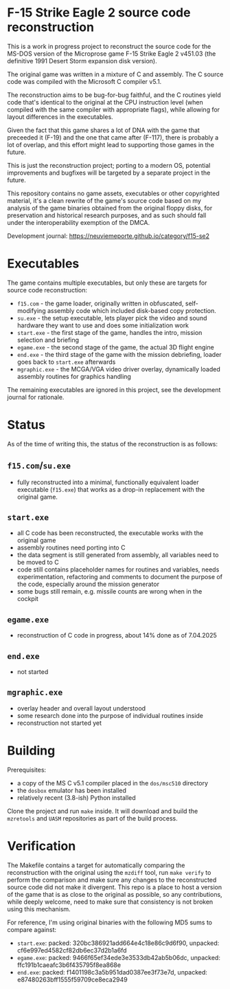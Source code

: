# F-15 Strike Eagle 2 source code reconstruction

This is a work in progress project to reconstruct the source code for the MS-DOS version of the Microprose game F-15 Strike Eagle 2 v451.03 (the definitive 1991 Desert Storm expansion disk version).

The original game was written in a mixture of C and assembly. The C source code was compiled with the Microsoft C compiler v5.1.

The reconstruction aims to be bug-for-bug faithful, and the C routines yield code that's identical to the original at the CPU instruction level (when compiled with the same compiler with appropriate flags), while allowing for layout differences in the executables.

Given the fact that this game shares a lot of DNA with the game that preceeded it (F-19) and the one that came after (F-117), there is probably a lot of overlap, and this effort might lead to supporting those games in the future.

This is just the reconstruction project; porting to a modern OS, potential improvements and bugfixes will be targeted by a separate project in the future.

This repository contains no game assets, executables or other copyrighted material, it's a clean rewrite of the game's source code based on my analysis of the game binaries obtained from the original floppy disks, for preservation and historical research purposes, and as such should fall under the interoperability exemption of the DMCA.

Development journal: https://neuviemeporte.github.io/category/f15-se2

# Executables

The game contains multiple executables, but only these are targets for source code reconstruction:

* `f15.com` - the game loader, originally written in obfuscated, self-modifying assembly code which included disk-based copy protection.
* `su.exe` - the setup executable, lets player pick the video and sound hardware they want to use and does some initialization work
* `start.exe` - the first stage of the game, handles the intro, mission selection and briefing
* `egame.exe` - the second stage of the game, the actual 3D flight engine
* `end.exe` - the third stage of the game with the mission debriefing, loader goes back to `start.exe` afterwards
* `mgraphic.exe` - the MCGA/VGA video driver overlay, dynamically loaded assembly routines for graphics handling

The remaining executables are ignored in this project, see the development journal for rationale.

# Status

As of the time of writing this, the status of the reconstruction is as follows:

## `f15.com`/`su.exe`

* fully reconstructed into a minimal, functionally equivalent loader executable (`f15.exe`) that works as a drop-in replacement with the original game.

## `start.exe` 

* all C code has been reconstructed, the executable works with the original game
* assembly routines need porting into C
* the data segment is still generated from assembly, all variables need to be moved to C
* code still contains placeholder names for routines and variables, needs experimentation, refactoring and comments to document the purpose of the code, especially around the mission generator
* some bugs still remain, e.g. missile counts are wrong when in the cockpit

## `egame.exe` 

* reconstruction of C code in progress, about 14% done as of 7.04.2025

## `end.exe`

* not started

## `mgraphic.exe` 

* overlay header and overall layout understood
* some research done into the purpose of individual routines inside
* reconstruction not started yet

# Building

Prerequisites:

* a copy of the MS C v5.1 compiler placed in the `dos/msc510` directory
* the `dosbox` emulator has been installed
* relatively recent (3.8-ish) Python installed

Clone the project and run `make` inside. It will download and build the `mzretools` and `UASM` repositories as part of the build process.

# Verification

The Makefile contains a target for automatically comparing the reconstruction with the original using the `mzdiff` tool, run `make verify` to perform the comparison and make sure any changes to the reconstructed source code did not make it divergent. This repo is a place to host a version of the game that is as close to the original as possible, so any contributions, while deeply welcome, need to make sure that consistency is not broken using this mechanism.

For reference, I'm using original binaries with the following MD5 sums to compare against:

* `start.exe`: packed: 320bc386921add664e4c18e86c9d6f90, unpacked: cf6e997ed4582cf82db6ec37d2b1a6fd
* `egame.exe`: packed: 9466f65ef34ede3e3533db42ab5b06dc, unpacked: ffc191b1caeafc3b6f435795f8ea868e
* `end.exe`: packed: f1401198c3a5b951dad0387ee3f73e7d, unpacked: e87480263bff1555f59709ce8eca2949